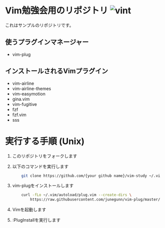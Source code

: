 # Vim勉強会用のリポジトリ ![vint](https://github.com/kazukazuinaina/vim-study/workflows/vint/badge.svg?branch=master)

これはサンプルのリポジトリです。

## 使うプラグインマネージャー

- vim-plug

## インストールされるVimプラグイン

- vim-airline
- vim-airline-themes
- vim-easymotion
- gina.vim
- vim-fugitive
- fzf
- fzf.vim
- sss

# 実行する手順 (Unix)


1. このリポジトリをフォークします
2. 以下のコマンドを実行します

    ```bash
        git clone https://github.com/{your github name}/vim-study ~/.vim
    ```
3. vim-plugをインストールします

    ```bash
        curl -fLo ~/.vim/autoload/plug.vim --create-dirs \
            https://raw.githubusercontent.com/junegunn/vim-plug/master/plug.vim
    ```
4. Vimを起動します
5. :PlugInstallを実行します
